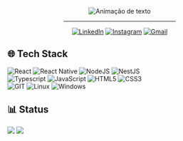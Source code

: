 <div align="center">
<img alt="Animação de texto" src="https://readme-typing-svg.demolab.com/?lines=Olá,%20meu%20nome%20é%20Vinícius!%20✌🏾;Bem%20Vindo!%20😉&font=Noto%20Sans&center=true&width=600&height=45&color=FFFFFF&vCenter=true&pause=1000&size=30">
  <hr width="50%">
  
[![LinkedIn](https://img.shields.io/badge/LinkedIn-0D1117?style=for-the-badge&logo=linkedin&logoColor=0077B5)](https://www.linkedin.com/in/apenasovini/)
[![Instagram](https://img.shields.io/badge/Instagram-0D1117?style=for-the-badge&logo=instagram&logoColor=E4405F)](https://www.instagram.com/sf.vini/)
[![Gmail](https://img.shields.io/badge/Gmail-0D1117?style=for-the-badge&logo=gmail&logoColor=D14836)](mailto:viniciusicmsc@gmail.com)
</div>

## 🌐 Tech Stack

![React](https://img.shields.io/badge/react-0D1117?style=for-the-badge&logo=react&logoColor=1572B6)
![React Native](https://img.shields.io/badge/react%20native-0D1117?style=for-the-badge&logo=react&logoColor=0093ff)
![NodeJS](https://img.shields.io/badge/nodejs-0D1117?style=for-the-badge&logo=node.js&logoColor=8CC84B)
![NestJS](https://img.shields.io/badge/nestjs-0D1117?style=for-the-badge&logo=nestjs&logoColor=b81414)
   <br>
![Typescript](https://img.shields.io/badge/typescript-0D1117?style=for-the-badge&logo=typescript&logoColor=377CC8)
![JavaScript](https://img.shields.io/badge/javascript-0D1117?style=for-the-badge&logo=javascript&logoColor=%23F7DF1E)
![HTML5](https://img.shields.io/badge/html5-0D1117?style=for-the-badge&logo=html5&logoColor=E34F26)
![CSS3](https://img.shields.io/badge/css3-0D1117?style=for-the-badge&logo=css3&logoColor=1572B6)
   <br>
![GIT](https://img.shields.io/badge/git-0D1117?style=for-the-badge&logo=git&logoColor=FC8231)
![Linux](https://img.shields.io/badge/Linux-0D1117?style=for-the-badge&logo=linux&logoColor=FFFFFF)
![Windows](https://img.shields.io/badge/Windows-0D1117?style=for-the-badge&logo=windows&logoColor=40B3FF)
  
## 📊 Status

![](https://github-readme-stats.vercel.app/api?username=ApenasoVini&theme=github_dark&hide_border=true&include_all_commits=false&count_private=false&card_width=450px)
<img src="https://github-readme-stats.vercel.app/api/top-langs/?username=ApenasoVini&theme=github_dark&hide_border=false&include_all_commits=true&count_private=false&layout=compact">
